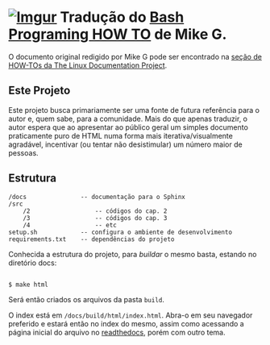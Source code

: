 [![Imgur](http://i.imgur.com/XOG3WlP.png)](http://bash-programming-introd-howto-pt-br.readthedocs.org/)
Tradução do [Bash Programing HOW TO](http://tldp.org/HOWTO/Bash-Prog-Intro-HOWTO.html) de Mike G.
===

O documento original redigido por Mike G pode ser encontrado na [seção de HOW-TOs da The Linux Documentation Project](http://tldp.org/HOWTO/HOWTO-INDEX/howtos.html).


Este Projeto
----------------
Este projeto busca primariamente ser uma fonte de futura referência para o autor e, quem sabe, para a comunidade. Mais do que apenas traduzir, o autor espera que ao apresentar ao público geral um simples documento praticamente puro de HTML numa forma mais iterativa/visualmente agradável, incentivar (ou tentar não desistimular) um número maior de pessoas.


Estrutura
----------------

```
/docs       		-- documentação para o Sphinx
/src
	/2	 				-- códigos do cap. 2
	/3  				-- códigos do cap. 3
	/4  			   	-- etc
setup.sh    	   	-- configura o ambiente de desenvolvimento
requirements.txt   	-- dependências do projeto
```

Conhecida a estrutura do projeto, para *buildar* o mesmo basta, estando no diretório docs:
```bash

$ make html  
```

Será então criados os arquivos da pasta `build`.

O index está em `/docs/build/html/index.html`. Abra-o em seu navegador preferido e estará então no index do mesmo, assim como acessando a página inicial do arquivo no [readthedocs](http://bash-programming-introd-howto-pt-br.readthedocs.org/), porém com outro tema.

